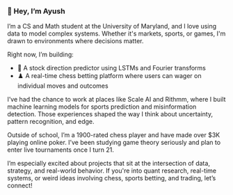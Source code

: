 ### 👋 Hey, I’m Ayush

I’m a CS and Math student at the University of Maryland, and I love using data to model complex systems. Whether it's markets, sports, or games, I'm drawn to environments where decisions matter.

Right now, I’m building:

- 🧠 A stock direction predictor using LSTMs and Fourier transforms  
- ♟️ A real-time chess betting platform where users can wager on individual moves and outcomes

I’ve had the chance to work at places like Scale AI and Rithmm, where I built machine learning models for sports prediction and misinformation detection. Those experiences shaped the way I think about uncertainty, pattern recognition, and edge.

Outside of school, I’m a 1900-rated chess player and have made over $3K playing online poker. I’ve been studying game theory seriously and plan to enter live tournaments once I turn 21.

I’m especially excited about projects that sit at the intersection of data, strategy, and real-world behavior. If you're into quant research, real-time systems, or weird ideas involving chess, sports betting, and trading, let’s connect!
